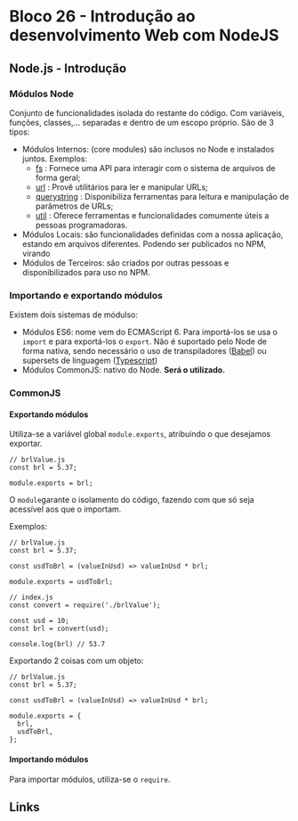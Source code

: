# Bloco 26 - Introdução ao desenvolvimento Web com NodeJS

## Node.js - Introdução

### Módulos Node

Conjunto de funcionalidades isolada do restante do código. Com variáveis, funções, classes,... separadas e dentro de um escopo próprio.
São de 3 tipos:

- Módulos Internos: (core modules) são inclusos no Node e instalados juntos. Exemplos:
  * [fs](https://nodejs.org/api/fs.html) : Fornece uma API para interagir com o sistema de arquivos de forma geral;
  * [url](https://nodejs.org/api/url.html) : Provê utilitários para ler e manipular URLs;
  * [querystring](https://nodejs.org/api/querystring.html) : Disponibiliza ferramentas para leitura e manipulação de parâmetros de URLs;
  * [util](https://nodejs.org/api/util.html) : Oferece ferramentas e funcionalidades comumente úteis a pessoas programadoras.
- Módulos Locais: são funcionalidades definidas com a nossa aplicação, estando em arquivos diferentes. Podendo ser publicados no NPM, virando
- Módulos de Terceiros: são criados por outras pessoas e disponibilizados para uso no NPM.

### Importando e exportando módulos

Existem dois sistemas de módulso:

- Módulos ES6: nome vem do ECMAScript 6. Para importá-los se usa o `import` e para exportá-los o `export`. Não é suportado pelo Node de forma nativa, sendo necessário o uso de transpiladores ([Babel](https://babeljs.io/)) ou supersets de linguagem ([Typescript](https://www.typescriptlang.org/))
- Módulos CommonJS: nativo do Node. **Será o utilizado.**

### CommonJS

#### Exportando módulos

Utiliza-se a variável global `module.exports`, atribuindo o que desejamos exportar.

```
// brlValue.js
const brl = 5.37;

module.exports = brl;
```

O `module`garante o isolamento do código, fazendo com que só seja acessível aos que o importam.

Exemplos:

```
// brlValue.js
const brl = 5.37;

const usdToBrl = (valueInUsd) => valueInUsd * brl;

module.exports = usdToBrl;
```

```
// index.js
const convert = require('./brlValue');

const usd = 10;
const brl = convert(usd);

console.log(brl) // 53.7
```

Exportando 2 coisas com um objeto:
```
// brlValue.js
const brl = 5.37;

const usdToBrl = (valueInUsd) => valueInUsd * brl;

module.exports = {
  brl,
  usdToBrl,
};
```

#### Importando módulos

Para importar módulos, utiliza-se o `require`.

## Links